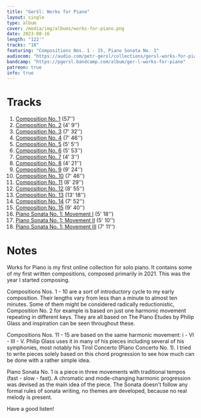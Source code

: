```yaml
---
title: "Geršl: Works for Piano"
layout: single
type: album
cover: /media/img/albums/works-for-piano.png
date: 2023-08-16
length: "122'"
tracks: "18"
featuring: "Compositions Nos. 1 - 15, Piano Sonata No. 1"
audiocom: "https://audio.com/petr-gersl/collections/gersl-works-for-piano"
bandcamp: "https://pgersl.bandcamp.com/album/ger-l-works-for-piano"
patreon: true
info: true
---
```


# Tracks

1. [Composition No. 1](/compositions/composition-no.-1) (57'')
2. [Composition No. 2](/compositions/composition-no.-2) (4' 9'')
3. [Composition No. 3](/compositions/composition-no.-3) (7' 32'')
4. [Composition No. 4](/compositions/composition-no.-4) (7' 46'')
5. [Composition No. 5](/compositions/composition-no.-5) (5' 5'')
6. [Composition No. 6](/compositions/composition-no.-6) (5' 53'')
7. [Composition No. 7](/compositions/composition-no.-7) (4' 3'')
8. [Composition No. 8](/compositions/composition-no.-8) (4' 21'')
9. [Composition No. 9](/compositions/composition-no.-9) (9' 24'')
10. [Composition No. 10](/compositions/composition-no.-10) (7' 46'')
11. [Composition No. 11](/compositions/composition-no.-11) (8' 29'')
12. [Composition No. 12](/compositions/composition-no.-12) (8' 55'')
13. [Composition No. 13](/compositions/composition-no.-13) (13' 18'')
14. [Composition No. 14](/compositions/composition-no.-14) (7' 52'')
15. [Composition No. 15](/compositions/composition-no.-15) (9' 40'')
16. [Piano Sonata No. 1: Movement I](/compositions/piano-sonata-no.-1) (5' 18'')
17. [Piano Sonata No. 1: Movement II](/compositions/piano-sonata-no.-1) (5' 10'')
18. [Piano Sonata No. 1: Movement III](/compositions/piano-sonata-no.-1) (7' 11'')

# Notes

Works for Piano is my first online collection for solo piano. It contains some of my first written compositions, composed primarily in 2021. This was the year I started composing.

Compositions Nos. 1 - 10 are a sort of introductory cycle to my early composition. Their lengths vary from less than a minute to almost ten minutes. Some of them might be considered radically reductionistic, Composition No. 2 for example is based on just one harmonic movement repeating in different keys. They are all based on The Piano Études by Philip Glass and inspiration can be seen throughout these.

Compositions Nos. 11 - 15 are based on the same harmonic movement: i - VI - III - V. Philip Glass uses it in many of his pieces including several of his symphonies, most notably his Tirol Concerto (Piano Concerto No. 1). I tried to write pieces solely based on this chord progression to see how much can be done with a rather simple idea.

Piano Sonata No. 1 is a piece in three movements with traditional tempos (fast - slow - fast). A chromatic and mode-changing harmonic progression was devised as the main idea of the piece. The Sonata doesn't follow any formal rules of sonata writing, no themes are developed, because no real melody is present.

Have a good listen!